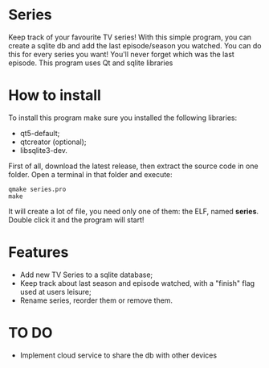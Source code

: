 # Series
Keep track of your favourite TV series!
With this simple program, you can create a sqlite db and add the last episode/season you watched. You can do this for every series you want!
You'll never forget which was the last episode.
This program uses Qt and sqlite libraries

# How to install
To install this program make sure you installed the following libraries:
- qt5-default;
- qtcreator (optional);
- libsqlite3-dev.

First of all, download the latest release, then extract the source code in one folder.
Open a terminal in that folder and execute:
```script
qmake series.pro
make
```
It will create a lot of file, you need only one of them: the ELF, named **series**. Double click it and the program will start!

# Features
- Add new TV Series to a sqlite database;
- Keep track about last season and episode watched, with a "finish" flag used at users leisure;
- Rename series, reorder them or remove them.

# TO DO
- Implement cloud service to share the db with other devices
